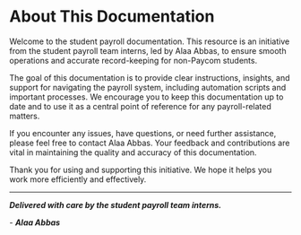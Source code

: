 # About This Documentation

Welcome to the student payroll documentation. This resource is an initiative from the student payroll team interns, led by Alaa Abbas, to ensure smooth operations and accurate record-keeping for non-Paycom students.

The goal of this documentation is to provide clear instructions, insights, and support for navigating the payroll system, including automation scripts and important processes. We encourage you to keep this documentation up to date and to use it as a central point of reference for any payroll-related matters.

If you encounter any issues, have questions, or need further assistance, please feel free to contact Alaa Abbas. Your feedback and contributions are vital in maintaining the quality and accuracy of this documentation.

Thank you for using and supporting this initiative. We hope it helps you work more efficiently and effectively.

---

***Delivered with care by the student payroll team interns.***

\- ***Alaa Abbas***

